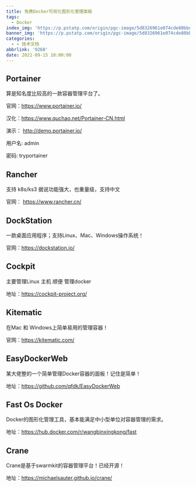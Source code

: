 ```yaml
---
title: 免费Docker可视化图形化管理面板
tags:
  - Docker
index_img: 'https://p.pstatp.com/origin/pgc-image/5d8326961e074cde80bbeebf6a4c7e75'
banner_img: 'https://p.pstatp.com/origin/pgc-image/5d8326961e074cde80bbeebf6a4c7e75'
categories:
  - - 技术文档
abbrlink: '9260'
date: 2021-09-15 10:00:00
---
```


## **Portainer**

算是知名度比较高的一款容器管理平台了。

官网：https://www.portainer.io/

汉化：https://www.quchao.net/Portainer-CN.html

演示： http://demo.portainer.io/

用户名: admin

密码: tryportainer

## **Rancher**

支持 k8s/ks3 据说功能强大，也重量级，支持中文

官网： https://www.rancher.cn/

## **DockStation**

一款桌面应用程序；支持Linux、Mac、Windows操作系统！

官网：https://dockstation.io/

## **Cockpit**

主要管理Linux 主机 顺便 管理docker

地址：https://cockpit-project.org/

## **Kitematic**

在Mac 和 Windows上简单易用的管理容器！

官网：https://kitematic.com/

## **EasyDockerWeb**

某大佬整的一个简单管理Docker容器的面板！记住是简单！

地址：https://github.com/qfdk/EasyDockerWeb

## **Fast Os Docker**

Docker的图形化管理工具，基本能满足中小型单位对容器管理的需求。

地址：https://hub.docker.com/r/wangbinxingkong/fast

## **Crane**

Crane是基于swarmkit的容器管理平台！已经开源！

地址：https://michaelsauter.github.io/crane/